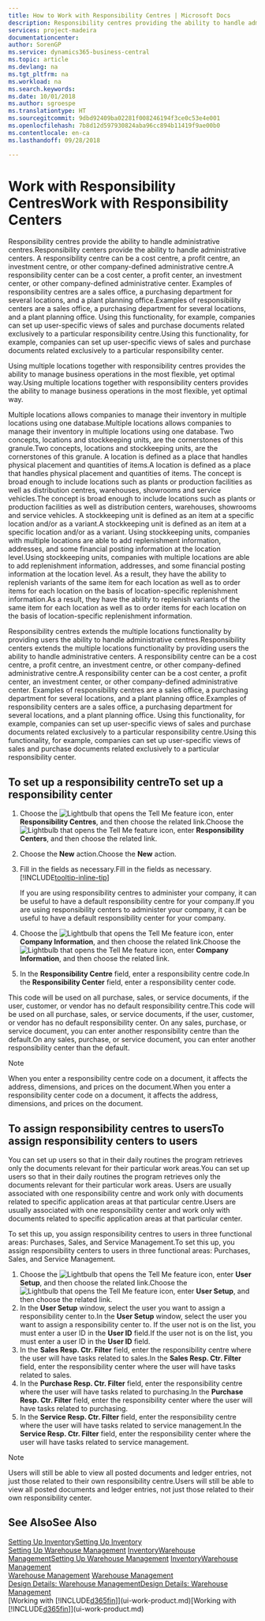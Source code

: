 ```yaml
---
title: How to Work with Responsibility Centres | Microsoft Docs
description: Responsibility centres providing the ability to handle administrative centres. A responsibility centre can be a cost centre, a profit centre, an investment centre, or other company-defined administrative centre.
services: project-madeira
documentationcenter: 
author: SorenGP
ms.service: dynamics365-business-central
ms.topic: article
ms.devlang: na
ms.tgt_pltfrm: na
ms.workload: na
ms.search.keywords: 
ms.date: 10/01/2018
ms.author: sgroespe
ms.translationtype: HT
ms.sourcegitcommit: 9dbd92409ba02281f008246194f3ce0c53e4e001
ms.openlocfilehash: 7b8d12d597930824aba96cc894b11419f9ae00b0
ms.contentlocale: en-ca
ms.lasthandoff: 09/28/2018

---
```

# <a name="work-with-responsibility-centers"></a><span data-ttu-id="054dd-104">Work with Responsibility Centres</span><span class="sxs-lookup"><span data-stu-id="054dd-104">Work with Responsibility Centers</span></span>
<span data-ttu-id="054dd-105">Responsibility centres provide the ability to handle administrative centres.</span><span class="sxs-lookup"><span data-stu-id="054dd-105">Responsibility centers provide the ability to handle administrative centers.</span></span> <span data-ttu-id="054dd-106">A responsibility centre can be a cost centre, a profit centre, an investment centre, or other company-defined administrative centre.</span><span class="sxs-lookup"><span data-stu-id="054dd-106">A responsibility center can be a cost center, a profit center, an investment center, or other company-defined administrative center.</span></span> <span data-ttu-id="054dd-107">Examples of responsibility centres are a sales office, a purchasing department for several locations, and a plant planning office.</span><span class="sxs-lookup"><span data-stu-id="054dd-107">Examples of responsibility centers are a sales office, a purchasing department for several locations, and a plant planning office.</span></span> <span data-ttu-id="054dd-108">Using this functionality, for example, companies can set up user-specific views of sales and purchase documents related exclusively to a particular responsibility centre.</span><span class="sxs-lookup"><span data-stu-id="054dd-108">Using this functionality, for example, companies can set up user-specific views of sales and purchase documents related exclusively to a particular responsibility center.</span></span>  

<span data-ttu-id="054dd-109">Using multiple locations together with responsibility centres provides the ability to manage business operations in the most flexible, yet optimal way.</span><span class="sxs-lookup"><span data-stu-id="054dd-109">Using multiple locations together with responsibility centers provides the ability to manage business operations in the most flexible, yet optimal way.</span></span>

<span data-ttu-id="054dd-110">Multiple locations allows companies to manage their inventory in multiple locations using one database.</span><span class="sxs-lookup"><span data-stu-id="054dd-110">Multiple locations allows companies to manage their inventory in multiple locations using one database.</span></span> <span data-ttu-id="054dd-111">Two concepts, locations and stockkeeping units, are the cornerstones of this granule.</span><span class="sxs-lookup"><span data-stu-id="054dd-111">Two concepts, locations and stockkeeping units, are the cornerstones of this granule.</span></span> <span data-ttu-id="054dd-112">A location is defined as a place that handles physical placement and quantities of items.</span><span class="sxs-lookup"><span data-stu-id="054dd-112">A location is defined as a place that handles physical placement and quantities of items.</span></span> <span data-ttu-id="054dd-113">The concept is broad enough to include locations such as plants or production facilities as well as distribution centres, warehouses, showrooms and service vehicles.</span><span class="sxs-lookup"><span data-stu-id="054dd-113">The concept is broad enough to include locations such as plants or production facilities as well as distribution centers, warehouses, showrooms and service vehicles.</span></span> <span data-ttu-id="054dd-114">A stockkeeping unit is defined as an item at a specific location and/or as a variant.</span><span class="sxs-lookup"><span data-stu-id="054dd-114">A stockkeeping unit is defined as an item at a specific location and/or as a variant.</span></span> <span data-ttu-id="054dd-115">Using stockkeeping units, companies with multiple locations are able to add replenishment information, addresses, and some financial posting information at the location level.</span><span class="sxs-lookup"><span data-stu-id="054dd-115">Using stockkeeping units, companies with multiple locations are able to add replenishment information, addresses, and some financial posting information at the location level.</span></span> <span data-ttu-id="054dd-116">As a result, they have the ability to replenish variants of the same item for each location as well as to order items for each location on the basis of location-specific replenishment information.</span><span class="sxs-lookup"><span data-stu-id="054dd-116">As a result, they have the ability to replenish variants of the same item for each location as well as to order items for each location on the basis of location-specific replenishment information.</span></span>  

<span data-ttu-id="054dd-117">Responsibility centres extends the multiple locations functionality by providing users the ability to handle administrative centres.</span><span class="sxs-lookup"><span data-stu-id="054dd-117">Responsibility centers extends the multiple locations functionality by providing users the ability to handle administrative centers.</span></span> <span data-ttu-id="054dd-118">A responsibility centre can be a cost centre, a profit centre, an investment centre, or other company-defined administrative centre.</span><span class="sxs-lookup"><span data-stu-id="054dd-118">A responsibility center can be a cost center, a profit center, an investment center, or other company-defined administrative center.</span></span> <span data-ttu-id="054dd-119">Examples of responsibility centres are a sales office, a purchasing department for several locations, and a plant planning office.</span><span class="sxs-lookup"><span data-stu-id="054dd-119">Examples of responsibility centers are a sales office, a purchasing department for several locations, and a plant planning office.</span></span> <span data-ttu-id="054dd-120">Using this functionality, for example, companies can set up user-specific views of sales and purchase documents related exclusively to a particular responsibility centre.</span><span class="sxs-lookup"><span data-stu-id="054dd-120">Using this functionality, for example, companies can set up user-specific views of sales and purchase documents related exclusively to a particular responsibility center.</span></span>

## <a name="to-set-up-a-responsibility-center"></a><span data-ttu-id="054dd-121">To set up a responsibility centre</span><span class="sxs-lookup"><span data-stu-id="054dd-121">To set up a responsibility center</span></span>  
1.  <span data-ttu-id="054dd-122">Choose the ![Lightbulb that opens the Tell Me feature](media/ui-search/search_small.png "Tell me what you want to do") icon, enter **Responsibility Centres**, and then choose the related link.</span><span class="sxs-lookup"><span data-stu-id="054dd-122">Choose the ![Lightbulb that opens the Tell Me feature](media/ui-search/search_small.png "Tell me what you want to do") icon, enter **Responsibility Centers**, and then choose the related link.</span></span>  
2.  <span data-ttu-id="054dd-123">Choose the **New** action.</span><span class="sxs-lookup"><span data-stu-id="054dd-123">Choose the **New** action.</span></span>  
3.  <span data-ttu-id="054dd-124">Fill in the fields as necessary.</span><span class="sxs-lookup"><span data-stu-id="054dd-124">Fill in the fields as necessary.</span></span> [!INCLUDE[tooltip-inline-tip](includes/tooltip-inline-tip_md.md)]  

    <span data-ttu-id="054dd-125">If you are using responsibility centres to administer your company, it can be useful to have a default responsibility centre for your company.</span><span class="sxs-lookup"><span data-stu-id="054dd-125">If you are using responsibility centers to administer your company, it can be useful to have a default responsibility center for your company.</span></span>
4. <span data-ttu-id="054dd-126">Choose the ![Lightbulb that opens the Tell Me feature](media/ui-search/search_small.png "Tell me what you want to do") icon, enter **Company Information**, and then choose the related link.</span><span class="sxs-lookup"><span data-stu-id="054dd-126">Choose the ![Lightbulb that opens the Tell Me feature](media/ui-search/search_small.png "Tell me what you want to do") icon, enter **Company Information**, and then choose the related link.</span></span>
5. <span data-ttu-id="054dd-127">In the **Responsibility Centre** field, enter a responsibility centre code.</span><span class="sxs-lookup"><span data-stu-id="054dd-127">In the **Responsibility Center** field, enter a responsibility center code.</span></span>

<span data-ttu-id="054dd-128">This code will be used on all purchase, sales, or service documents, if the user, customer, or vendor has no default responsibility centre.</span><span class="sxs-lookup"><span data-stu-id="054dd-128">This code will be used on all purchase, sales, or service documents, if the user, customer, or vendor has no default responsibility center.</span></span> <span data-ttu-id="054dd-129">On any sales, purchase, or service document, you can enter another responsibility centre than the default.</span><span class="sxs-lookup"><span data-stu-id="054dd-129">On any sales, purchase, or service document, you can enter another responsibility center than the default.</span></span>

> [!NOTE]  
>  <span data-ttu-id="054dd-130">When you enter a responsibility centre code on a document, it affects the address, dimensions, and prices on the document.</span><span class="sxs-lookup"><span data-stu-id="054dd-130">When you enter a responsibility center code on a document, it affects the address, dimensions, and prices on the document.</span></span>  

## <a name="to-assign-responsibility-centers-to-users"></a><span data-ttu-id="054dd-131">To assign responsibility centres to users</span><span class="sxs-lookup"><span data-stu-id="054dd-131">To assign responsibility centers to users</span></span>  
<span data-ttu-id="054dd-132">You can set up users so that in their daily routines the program retrieves only the documents relevant for their particular work areas.</span><span class="sxs-lookup"><span data-stu-id="054dd-132">You can set up users so that in their daily routines the program retrieves only the documents relevant for their particular work areas.</span></span> <span data-ttu-id="054dd-133">Users are usually associated with one responsibility centre and work only with documents related to specific application areas at that particular centre.</span><span class="sxs-lookup"><span data-stu-id="054dd-133">Users are usually associated with one responsibility center and work only with documents related to specific application areas at that particular center.</span></span>  

<span data-ttu-id="054dd-134">To set this up, you assign responsibility centres to users in three functional areas: Purchases, Sales, and Service Management.</span><span class="sxs-lookup"><span data-stu-id="054dd-134">To set this up, you assign responsibility centers to users in three functional areas: Purchases, Sales, and Service Management.</span></span>  

1.  <span data-ttu-id="054dd-135">Choose the ![Lightbulb that opens the Tell Me feature](media/ui-search/search_small.png "Tell me what you want to do") icon, enter **User Setup**, and then choose the related link.</span><span class="sxs-lookup"><span data-stu-id="054dd-135">Choose the ![Lightbulb that opens the Tell Me feature](media/ui-search/search_small.png "Tell me what you want to do") icon, enter **User Setup**, and then choose the related link.</span></span>  
2.  <span data-ttu-id="054dd-136">In the **User Setup** window, select the user you want to assign a responsibility center to.</span><span class="sxs-lookup"><span data-stu-id="054dd-136">In the **User Setup** window, select the user you want to assign a responsibility center to.</span></span> <span data-ttu-id="054dd-137">If the user not is on the list, you must enter a user ID in the **User ID** field.</span><span class="sxs-lookup"><span data-stu-id="054dd-137">If the user not is on the list, you must enter a user ID in the **User ID** field.</span></span>  
3.  <span data-ttu-id="054dd-138">In the **Sales Resp. Ctr. Filter** field, enter the responsibility centre where the user will have tasks related to sales.</span><span class="sxs-lookup"><span data-stu-id="054dd-138">In the **Sales Resp. Ctr. Filter** field, enter the responsibility center where the user will have tasks related to sales.</span></span>  
4.  <span data-ttu-id="054dd-139">In the **Purchase Resp. Ctr. Filter** field, enter the responsibility centre where the user will have tasks related to purchasing.</span><span class="sxs-lookup"><span data-stu-id="054dd-139">In the **Purchase Resp. Ctr. Filter** field, enter the responsibility center where the user will have tasks related to purchasing.</span></span>  
5.  <span data-ttu-id="054dd-140">In the **Service Resp. Ctr. Filter** field, enter the responsibility centre where the user will have tasks related to service management.</span><span class="sxs-lookup"><span data-stu-id="054dd-140">In the **Service Resp. Ctr. Filter** field, enter the responsibility center where the user will have tasks related to service management.</span></span>  

> [!NOTE]  
>  <span data-ttu-id="054dd-141">Users will still be able to view all posted documents and ledger entries, not just those related to their own responsibility centre.</span><span class="sxs-lookup"><span data-stu-id="054dd-141">Users will still be able to view all posted documents and ledger entries, not just those related to their own responsibility center.</span></span>

## <a name="see-also"></a><span data-ttu-id="054dd-142">See Also</span><span class="sxs-lookup"><span data-stu-id="054dd-142">See Also</span></span>  
[<span data-ttu-id="054dd-143">Setting Up Inventory</span><span class="sxs-lookup"><span data-stu-id="054dd-143">Setting Up Inventory</span></span>](inventory-setup-inventory.md)  
<span data-ttu-id="054dd-144">[Setting Up Warehouse Management](warehouse-setup-warehouse.md)
[Inventory](inventory-manage-inventory.md)[Warehouse Management](warehouse-manage-warehouse.md)</span><span class="sxs-lookup"><span data-stu-id="054dd-144">[Setting Up Warehouse Management](warehouse-setup-warehouse.md)
[Inventory](inventory-manage-inventory.md)[Warehouse Management](warehouse-manage-warehouse.md)</span></span>  
<span data-ttu-id="054dd-145">[Warehouse Management](warehouse-manage-warehouse.md)  </span><span class="sxs-lookup"><span data-stu-id="054dd-145">[Warehouse Management](warehouse-manage-warehouse.md)  </span></span>  
[<span data-ttu-id="054dd-146">Design Details: Warehouse Management</span><span class="sxs-lookup"><span data-stu-id="054dd-146">Design Details: Warehouse Management</span></span>](design-details-warehouse-management.md)  
<span data-ttu-id="054dd-147">[Working with [!INCLUDE[d365fin](includes/d365fin_md.md)]](ui-work-product.md)</span><span class="sxs-lookup"><span data-stu-id="054dd-147">[Working with [!INCLUDE[d365fin](includes/d365fin_md.md)]](ui-work-product.md)</span></span>

